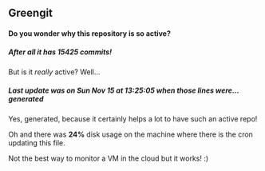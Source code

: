 ## Greengit

#### Do you wonder why this repository is so active?

##### After all it has 15425 commits!

But is it *really* active? Well...

##### Last update was on Sun Nov 15 at 13:25:05 when those lines were... generated

Yes, generated, because it certainly helps a lot to have such an active repo!

Oh and there was **24%** disk usage on the machine
where there is the cron updating this file.

Not the best way to monitor a VM in the cloud but it works! :)
